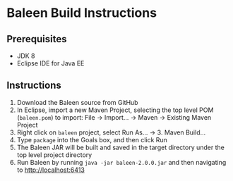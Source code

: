 # Baleen Build Instructions

## Prerequisites
- JDK 8
- Eclipse IDE for Java EE

## Instructions

1. Download the Baleen source from GitHub
2. In Eclipse, import a new Maven Project, selecting the top level POM (`baleen.pom`) to import: File -> Import... -> Maven -> Existing Maven Project
3. Right click on `baleen` project, select Run As... -> 3. Maven Build...
4. Type `package` into the Goals box, and then click Run
5. The Baleen JAR will be built and saved in the target directory under the top level project directory
6. Run Baleen by running `java -jar baleen-2.0.0.jar` and then navigating to <http://localhost:6413>